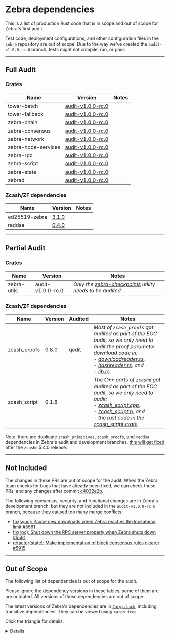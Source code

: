 # Zebra dependencies

This is a list of production Rust code that is in scope and out of scope for Zebra's first audit.

Test code, deployment configurations, and other configuration files in the `zebra` repository are out of scope. Due to the way we've created the `audit-v1.0.0-rc.0` branch, tests might not compile, run, or pass.

---
## Full Audit 

### Crates

| Name | Version | Notes
|------| ------- | -----
| tower-batch | [audit-v1.0.0-rc.0](https://github.com/ZcashFoundation/zebra/tree/audit-v1.0.0-rc.0/tower-batch/src) |
| tower-fallback | [audit-v1.0.0-rc.0](https://github.com/ZcashFoundation/zebra/tree/audit-v1.0.0-rc.0/tower-fallback/src) | 
| zebra-chain | [audit-v1.0.0-rc.0](https://github.com/ZcashFoundation/zebra/tree/audit-v1.0.0-rc.0/zebra-chain/src) |
| zebra-consensus | [audit-v1.0.0-rc.0](https://github.com/ZcashFoundation/zebra/tree/audit-v1.0.0-rc.0/zebra-consensus/src) |
| zebra-network | [audit-v1.0.0-rc.0](https://github.com/ZcashFoundation/zebra/tree/audit-v1.0.0-rc.0/zebra-network/src) |
| zebra-node-services | [audit-v1.0.0-rc.0](https://github.com/ZcashFoundation/zebra/tree/audit-v1.0.0-rc.0/zebra-node-services/src) |
| zebra-rpc | [audit-v1.0.0-rc.0](https://github.com/ZcashFoundation/zebra/tree/audit-v1.0.0-rc.0/zebra-rpc/src) |
| zebra-script | [audit-v1.0.0-rc.0](https://github.com/ZcashFoundation/zebra/tree/audit-v1.0.0-rc.0/zebra-script/src) |
| zebra-state | [audit-v1.0.0-rc.0](https://github.com/ZcashFoundation/zebra/tree/audit-v1.0.0-rc.0/zebra-state/src) |
| zebrad | [audit-v1.0.0-rc.0](https://github.com/ZcashFoundation/zebra/tree/audit-v1.0.0-rc.0/zebrad/src) |

### Zcash/ZF dependencies

| Name | Version | Notes
|------| ------- | -----
| ed25519-zebra | [3.1.0](https://github.com/ZcashFoundation/ed25519-zebra/tree/3.1.0/src)
| reddsa | [0.4.0](https://github.com/ZcashFoundation/reddsa/tree/0.4.0/src)

---
## Partial Audit 

### Crates

| Name | Version | Notes
|------| ------- | -----
| zebra-utils | audit-v1.0.0-rc.0 | <i>Only the [zebra-checkpoints](https://github.com/ZcashFoundation/zebra/tree/audit-v1.0.0-rc.0/zebra-utils/src/bin/zebra-checkpoints) utility needs to be audited.</i>

### Zcash/ZF dependencies

| Name | Version | Audited | Notes
|------| --------|-------- | -----
| zcash_proofs | 0.8.0 | [qedit](https://hackmd.io/@qedit/zcash-nu5-audit) | <i>Most of `zcash_proofs` got audited as part of the ECC audit, so we only need to audit the proof parameter download code in: <br />- [downloadreader.rs](https://github.com/zcash/librustzcash/blob/zcash_proofs-0.8.0/zcash_proofs/src/downloadreader.rs), <br />- [hashreader.rs](https://github.com/zcash/librustzcash/blob/zcash_proofs-0.8.0/zcash_proofs/src/hashreader.rs), and <br />- [lib.rs](https://github.com/zcash/librustzcash/blob/zcash_proofs-0.8.0/zcash_proofs/src/lib.rs).</i>
| zcash_script | 0.1.8 || <i>The C++ parts of `zcashd` got audited as part of the ECC audit, so we only need to audit: <br />- [zcash_script.cpp](https://github.com/ZcashFoundation/zcash_script/blob/v0.1.8/depend/zcash/src/script/zcash_script.cpp), <br />- [zcash_script.h](https://github.com/ZcashFoundation/zcash_script/blob/v0.1.8/depend/zcash/src/script/zcash_script.h), and <br />- [the rust code in the zcash_script crate](https://github.com/ZcashFoundation/zcash_script/tree/v0.1.8/src).</i>

Note: there are duplicate `zcash_primitives`, `zcash_proofs`, and `reddsa` dependencies in Zebra's audit and development branches, [this will get fixed](https://github.com/ZcashFoundation/zebra/issues/6107) after the `zcashd` 5.4.0 release.

---
## Not Included

The changes in these PRs are out of scope for the audit. When the Zebra team checks for bugs that have already been fixed, we can check these PRs, and any changes after commit [c4032e2b](https://github.com/ZcashFoundation/zebra/commit/c4032e2b7f6dbee8a9480d3c978c70a3cfc3332c).

The following consensus, security, and functional changes are in Zebra's development branch, but they are not included in the `audit-v1.0.0-rc.0` branch, because they caused too many merge conflicts:
- [fix(sync): Pause new downloads when Zebra reaches the lookahead limit #5561](https://github.com/ZcashFoundation/zebra/pull/5561)
- [fix(rpc): Shut down the RPC server properly when Zebra shuts down #5591](https://github.com/ZcashFoundation/zebra/pull/5591)
- [refactor(state): Make implementation of block consensus rules clearer #5915](https://github.com/ZcashFoundation/zebra/pull/5915)

---
## Out of Scope

The following list of dependencies is out of scope for the audit. 

Please ignore the dependency versions in these tables, some of them are are outdated. All versions of these dependencies are out of scope.

The latest versions of Zebra's dependencies are in [`Cargo.lock`](https://github.com/ZcashFoundation/zebra/tree/audit-v1.0.0-rc.0/Cargo.lock), including transitive dependencies. They can be viewed using `cargo tree`.

Click the triangle for details:
<details>

### Zcash/ZF dependencies

| Name | Version | Audited | Notes
|------| --------|-------- | -----
| [equihash](https://github.com/zcash/librustzcash) | [0.2.0](https://github.com/zcash/librustzcash/releases/tag/0.2.0) | [qedit](https://hackmd.io/@qedit/zcash-nu5-audit) |
| [halo2_proofs](https://github.com/zcash/halo2) | [0.2.0](https://github.com/zcash/halo2/tree/halo2_proofs-0.2.0) | [qedit](https://hackmd.io/@qedit/zcash-nu5-audit) [mary](https://z.cash/halo2-audit/) |
| [incrementalmerkletree](https://github.com/zcash/incrementalmerkletree) | [0.3.0](https://github.com/zcash/incrementalmerkletree/releases/tag/v0.3.0) | |  
| [zcash_encoding](https://github.com/zcash/librustzcash) | [0.1.0](https://github.com/zcash/librustzcash/releases/tag/0.1.0) | [qedit](https://hackmd.io/@qedit/zcash-nu5-audit) | 
| [zcash_history](https://github.com/zcash/librustzcash) | 0.3.0 | [qedit](https://hackmd.io/@qedit/zcash-nu5-audit) |
| [zcash_note_encryption](https://github.com/zcash/librustzcash) | [0.1.0](https://github.com/zcash/librustzcash/releases/tag/0.1.0) | [qedit](https://hackmd.io/@qedit/zcash-nu5-audit) |
| [zcash_primitives](https://github.com/zcash/librustzcash) | 0.7.0 | [qedit](https://hackmd.io/@qedit/zcash-nu5-audit) |
| [redjubjub](https://github.com/ZcashFoundation/redjubjub) | [0.5.0](https://github.com/ZcashFoundation/redjubjub/releases/tag/0.5.0) | [jp](https://github.com/ZcashFoundation/redjubjub/raw/main/zcash-frost-audit-report-20210323.pdf) |
| [orchard](https://github.com/zcash/orchard) | [0.2.0](https://github.com/zcash/orchard/releases/tag/0.2.0) | [qedit](https://hackmd.io/@qedit/zcash-nu5-audit) |

### Cryptography dependencies

**All crypto dependencies are out of scope of the 1st audit**

| Name | Version | Audited | Notes
|------| ------- | ------- | -----
| [aes](https://github.com/RustCrypto/block-ciphers) | 0.7.5 | [audited](https://github.com/RustCrypto/block-ciphers#warnings) | `struct aes::Aes256`
| [bech32](https://github.com/rust-bitcoin/rust-bech32) | [0.9.1](https://github.com/rust-bitcoin/rust-bech32/releases/tag/v0.9.1) | no audit, but seems simple enough
| [blake2b_simd](https://github.com/oconnor663/blake2_simd) | [1.0.0](https://github.com/oconnor663/blake2_simd/releases/tag/1.0.0) | no audit, but is widely used
| [blake2s_simd](https://github.com/oconnor663/blake2_simd) | [1.0.0](https://github.com/oconnor663/blake2_simd/releases/tag/1.0.0) | no audit, but is widely used
| [bls12_381](https://github.com/zkcrypto/bls12_381) | [0.7.0](https://github.com/zkcrypto/bls12_381/releases/tag/0.7.0) | no audit, but seems widely used
| [bs58](https://github.com/mycorrhiza/bs58-rs) | [0.4.0](https://github.com/mycorrhiza/bs58-rs/releases/tag/0.4.0) | no audit, but seems simple enough
| [rand](https://github.com/rust-random/rand) | [0.8.5](https://github.com/rust-random/rand/releases/tag/0.8.5) | no audits, but seems widely used
| [rand_core](https://github.com/rust-random/rand) | [0.6.4](https://github.com/rust-random/rand/releases/tag/0.6.4) | no audits, but seems widely used
| [sha2](https://github.com/RustCrypto/hashes) | 0.9.9 | no audits, but seems widely used
| [ripemd](https://github.com/RustCrypto/hashes) | 0.1.3 | no audits, but seems widely used
| [secp256k1](https://github.com/rust-bitcoin/rust-secp256k1/) | 0.21.3 | no audits, but seems widely used
| [subtle](https://github.com/dalek-cryptography/subtle) | [2.4.1](https://github.com/dalek-cryptography/subtle/releases/tag/2.4.1) | no audits, but seems widely used
| [group](https://github.com/zkcrypto/group) | [0.12.0](https://github.com/zkcrypto/group/releases/tag/0.12.0) | no audits but it's just traits, seems widely used
| [x25519-dalek](https://github.com/dalek-cryptography/x25519-dalek) | [1.2.0](https://github.com/dalek-cryptography/x25519-dalek/releases/tag/1.2.0) | no audits, but seems widely used
| [jubjub](https://github.com/zkcrypto/jubjub) | [0.9.0](https://github.com/zkcrypto/jubjub/releases/tag/0.9.0) | not sure if were covered by ECC audits. Seem widely used.
| [bellman](https://github.com/zkcrypto/bellman) | 0.13.1 | not sure if were covered by ECC audits. Seem widely used.

### Async code and services

| Name | Version | Notes
|------| ------- | -----
| [futures](https://github.com/rust-lang/futures-rs) | [0.3.24](https://github.com/rust-lang/futures-rs/releases/tag/0.3.24) | 
| [futures-core](https://github.com/rust-lang/futures-rs) | [0.3.24](https://github.com/rust-lang/futures-rs/releases/tag/0.3.24) |
| [pin-project](https://github.com/taiki-e/pin-project) | [1.0.12](https://github.com/taiki-e/pin-project/releases/tag/v1.0.12) | 
| [rayon](https://github.com/rayon-rs/rayon) | [1.5.3](https://github.com/rayon-rs/rayon/releases/tag/v1.5.3) |
| [tokio](https://github.com/tokio-rs/tokio) | 1.21.2 |
| [tokio-util](https://github.com/tokio-rs/tokio) | 0.7.4 | 
| [tower](https://github.com/tower-rs/tower) | 0.4.13 |
| [futures-util](https://github.com/rust-lang/futures-rs) | [0.3.24](https://github.com/rust-lang/futures-rs/releases/tag/0.3.24) |
| [tokio-stream](https://github.com/tokio-rs/tokio) | 0.1.10 |
| [hyper](https://github.com/hyperium/hyper) | [0.14.20](https://github.com/hyperium/hyper/releases/tag/v0.14.20) |
| [jsonrpc-core](https://github.com/paritytech/jsonrpc) | [18.0.0](https://github.com/paritytech/jsonrpc/releases/tag/v18.0.0) | 
| jsonrpc-derive | 18.0.0 
| [jsonrpc-http-server](https://github.com/paritytech/jsonrpc) | [18.0.0](https://github.com/paritytech/jsonrpc/releases/tag/v18.0.0) | 

### Types and encoding

| Name | Version | Notes
|------| ------- | -----
| [bitflags](https://github.com/bitflags/bitflags) | [1.3.2](https://github.com/bitflags/bitflags/releases/tag/1.3.2) 
| [bitvec](https://github.com/bitvecto-rs/bitvec) | 1.0.1 |  We use it to build bit vectors, which are used when computing commitments. It's important, but does not seem particularly risky.
| [byteorder](https://github.com/BurntSushi/byteorder) | [1.4.3](https://github.com/BurntSushi/byteorder/releases/tag/1.4.3) 
| [chrono](https://github.com/chronotope/chrono) | [0.4.22](https://github.com/chronotope/chrono/releases/tag/v0.4.22) | We treat chrono as a time library, and assume it works. It only implements the consensus rule about the local clock.
| [hex](https://github.com/KokaKiwi/rust-hex) | [0.4.3](https://github.com/KokaKiwi/rust-hex/releases/tag/v0.4.3) 
| [humantime](https://github.com/tailhook/humantime) | [2.1.0](https://github.com/tailhook/humantime/releases/tag/v2.1.0) 
| [itertools](https://github.com/rust-itertools/itertools) | 0.10.5 
| [serde](https://github.com/serde-rs/serde) | [1.0.145](https://github.com/serde-rs/serde/releases/tag/v1.0.145) 
| [serde-big-array](https://github.com/est31/serde-big-array) | [0.4.1](https://github.com/est31/serde-big-array/releases/tag/v0.4.1) 
| [serde_with](https://github.com/jonasbb/serde_with) | [2.0.1](https://github.com/jonasbb/serde_with/releases/tag/v2.0.1) 
| [uint](https://github.com/paritytech/parity-common) | 0.9.4 
| [bytes](https://github.com/tokio-rs/bytes) | [1.2.1](https://github.com/tokio-rs/bytes/releases/tag/v1.2.1) 
| [humantime-serde](https://github.com/jean-airoldie/humantime-serde) | 1.1.1 
| [indexmap](https://github.com/bluss/indexmap) | [1.9.1](https://github.com/bluss/indexmap/releases/tag/1.9.1) 
| [ordered-map](https://github.com/qwfy/ordered-map.git) | 0.4.2 
| [serde_json](https://github.com/serde-rs/json) | [1.0.85](https://github.com/serde-rs/json/releases/tag/v1.0.85) 
| [bincode](https://github.com/servo/bincode) | [1.3.3](https://github.com/servo/bincode/releases/tag/v1.3.3) 
| [mset](https://github.com/lonnen/mset) | [0.1.0](https://github.com/lonnen/mset/releases/tag/0.1.0)  
| [tinyvec](https://github.com/Lokathor/tinyvec) | [1.6.0](https://github.com/Lokathor/tinyvec/releases/tag/v1.6.0) 
| [num-integer](https://github.com/rust-num/num-integer) | 0.1.45 
| [sentry](https://github.com/getsentry/sentry-rust) | [0.27.0](https://github.com/getsentry/sentry-rust/releases/tag/0.27.0) 
| [primitive-types](https://github.com/paritytech/parity-common/tree/master/primitive-types) | 0.11.1 

### Other Zebra dependencies

| Name | Version | Notes
|------| ------- | -----
| [rocksdb](https://github.com/rust-rocksdb/rust-rocksdb) | [0.19.0](https://github.com/rust-rocksdb/rust-rocksdb/releases/tag/v0.19.0) | We can treat rocksdb as a database library, and assume it works. It is consensus-critical that stored data is returned without any mistakes. But we don't want to audit a huge pile of C++ code
| [abscissa_core](https://github.com/iqlusioninc/abscissa/tree/develop/) | 0.5.2 
| [gumdrop](https://github.com/murarth/gumdrop) | 0.7.0 


### Misc.

| Name | Version | Reason | Notes
|------| ------- | -----  | -----
| [proptest](https://github.com/altsysrq/proptest) | [0.10.1](https://github.com/altsysrq/proptest/releases/tag/v0.10.1) | Testing
| proptest-derive | 0.3.0 | Testing
| [tracing](https://github.com/tokio-rs/tracing) | 0.1.36 | Tracing
| [tracing-futures](https://github.com/tokio-rs/tracing) | 0.2.5 | Tracing 
| [lazy_static](https://github.com/rust-lang-nursery/lazy-static.rs) | [1.4.0](https://github.com/rust-lang-nursery/lazy-static.rs/releases/tag/1.4.0) 
| [static_assertions](https://github.com/nvzqz/static-assertions-rs) | [1.1.0](https://github.com/nvzqz/static-assertions-rs/releases/tag/v1.1.0) 
| [thiserror](https://github.com/dtolnay/thiserror) | [1.0.37](https://github.com/dtolnay/thiserror/releases/tag/1.0.37) | Error handling
| [dirs](https://github.com/soc/dirs-rs) | 4.0.0 |
| displaydoc | 0.2.3 | Docs 
| [metrics](https://github.com/metrics-rs/metrics) | 0.20.1 | Metrics
| [once_cell](https://github.com/matklad/once_cell) | [1.15.0](https://github.com/matklad/once_cell/releases/tag/v1.15.0) 
| [regex](https://github.com/rust-lang/regex) | [1.6.0](https://github.com/rust-lang/regex/releases/tag/1.6.0) 
| [tracing-error](https://github.com/tokio-rs/tracing) | 0.2.0 | Tracing
| [num_cpus](https://github.com/seanmonstar/num_cpus) | [1.13.1](https://github.com/seanmonstar/num_cpus/releases/tag/v1.13.1) | Trivial use 
| [rlimit](https://github.com/Nugine/rlimit/) | [0.8.3](https://github.com/Nugine/rlimit//releases/tag/v0.8.3) 
| [tempfile](https://github.com/Stebalien/tempfile) | [3.3.0](https://github.com/Stebalien/tempfile/releases/tag/v3.3.0) 
| [color-eyre](https://github.com/yaahc/color-eyre) | [0.6.2](https://github.com/yaahc/color-eyre/releases/tag/v0.6.2) | Error handling
| [tracing-subscriber](https://github.com/tokio-rs/tracing) | 0.3.15 | Logging
| [log](https://github.com/rust-lang/log) | [0.4.17](https://github.com/rust-lang/log/releases/tag/0.4.17) 
| [metrics-exporter-prometheus](https://github.com/metrics-rs/metrics) | 0.11.0 | Metrics
| [sentry-tracing](https://github.com/getsentry/sentry-rust) | [0.27.0](https://github.com/getsentry/sentry-rust/releases/tag/0.27.0) | Tracing
| [toml](https://github.com/alexcrichton/toml-rs) | [0.5.9](https://github.com/alexcrichton/toml-rs/releases/tag/0.5.9) 
| [tracing-appender](https://github.com/tokio-rs/tracing) | 0.2.2 | Tracing
| [tracing-journald](https://github.com/tokio-rs/tracing) | 0.3.0 | Tracing
| [atty](https://github.com/softprops/atty) | [0.2.14](https://github.com/softprops/atty/releases/tag/0.2.14) 
| [rand_chacha](https://github.com/rust-random/rand) | [0.3.1](https://github.com/rust-random/rand/releases/tag/0.3.1) | Testing
| [structopt](https://github.com/TeXitoi/structopt) | [0.3.26](https://github.com/TeXitoi/structopt/releases/tag/v0.3.26) | Trivial usage in zebra-utils

</details>
